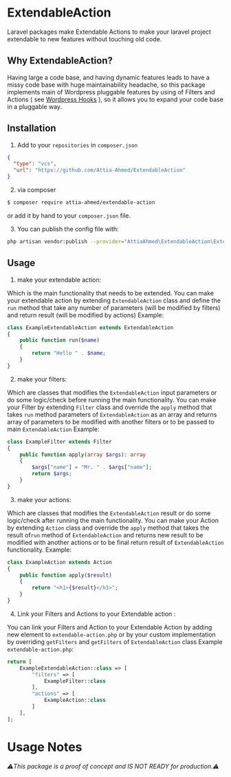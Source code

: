ExtendableAction
==========

Laravel packages make Extendable Actions to make your laravel project extendable to new features without touching old
code.

## Why ExtendableAction?

Having large a code base, and having dynamic features leads to have a missy code base with huge maintainability
headache, so this package implements main of Wordpress pluggable features by using of Filters and Actions (
see [Wordpress Hooks](https://developer.wordpress.org/plugins/hooks/) ), so it allows you to expand your code base in a
pluggable way.

## Installation

1. Add to your `repositories` in `composer.json`

```json
{
  "type": "vcs",
  "url": "https://github.com/Attia-Ahmed/ExtendableAction"
}
```

2. via composer

```bash
$ composer require attia-ahmed/extendable-action
```

or add it by hand to your `composer.json` file.

3. You can publish the config file with:

```bash
php artisan vendor:publish --provider="AttiaAhmed\ExtendableAction\ExtendableActionBaseServiceProvider"
```

## Usage

1. make your extendable action:

Which is the main functionality that needs to be extended. You can make your extendable action by
extending `ExtendableAction` class and define the ```run``` method that take any number of parameters (will be modified
by filters) and return result (will be modified by actions)
Example:

```php
class ExampleExtendableAction extends ExtendableAction
{
    public function run($name)
    {
        return "Hello " . $name;
    }
}
```

2. make your filters:

Which are classes that modifies the `ExtendableAction` input parameters or do some logic/check before running the main
functionality. You can make your Filter by extending `Filter` class and override the ```apply``` method that
takes ```run``` method parameters of `ExtendableAction` as an array and returns array of parameters to be modified with
another filters or to be passed to main `ExtendableAction`
Example:

```php
class ExampleFilter extends Filter
{
    public function apply(array $args): array
    {
        $args["name"] = "Mr. " . $args["name"];
        return $args;
    }
}
```

3. make your actions:

Which are classes that modifies the `ExtendableAction` result or do some logic/check after running the main
functionality. You can make your Action by extending `Action` class and override the ```apply``` method that takes the
result of```run``` method of `ExtendableAction`  and returns new result to be modified with another actions or to be
final return result of `ExtendableAction` functionality. Example:

```php
class ExampleAction extends Action
{
    public function apply($result)
    {
        return "<h1>{$result}</h1>";
    }
}
```

4. Link your Filters and Actions to your Extendable action :

You can link your Filters and Action to your Extendable Action by adding new element to `extendable-action.php`
or by your custom implementation by overriding ```getFilters``` and ```getFilters``` of ```ExtendableAction``` class
Example `extendable-action.php`:

```php
return [
    ExampleExtendableAction::class => [
        "filters" => [
            ExampleFilter::class
        ],
        "actions" => [
            ExampleAction::class
        ]
    ],
];
```

# Usage Notes

*⚠️This package is a proof of concept and IS NOT READY for production.⚠️*

